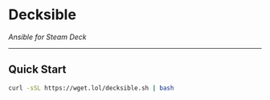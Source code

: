# Decksible

*Ansible for Steam Deck*

----

## Quick Start

```sh
curl -sSL https://wget.lol/decksible.sh | bash
```
